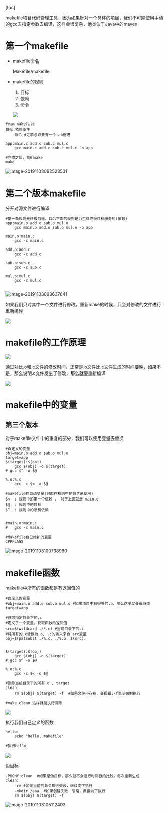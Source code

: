 [toc]

makefile项目代码管理工具，因为如果针对一个具体的项目，我们不可能使用手动的gcc去指定参数去编译，这样会很复杂，他类似于Java中的maven



# 第一个makefile

* makefile命名

  Makefile/makefile

* makefile的规则

  1. 目标
  2. 依赖
  3. 命令

  ![](/Users/chenyansong/Documents/note/images/c_languge/makefile基本原则.png)

```shell
#vim makefile
目标:依赖条件
	命令 #之前必须要有一个tab缩进

app:main.c add.c sub.c mul.c
	gcc main.c add.c sub.c mul.c -o app
	
#完成之后，我们make
make
```

![image-20191103092523531](/Users/chenyansong/Documents/note/images/c_languge/image-20191103092523531.png)

# 第二个版本makefile

分开对源文件进行编译

```shell
#第一条规则是终极目标，以后下面的规则是为生成终极目标服务的(依赖)
app:main.o add.o sub.o mul.o
	gcc main.o add.o sub.o mul.o -o app
	
main.o:main.c
	gcc -c main.c
	
add.o:add.c
	gcc -c add.c
	
sub.o:sub.c
	gcc -c sub.c
	
mul.o:mul.c
	gcc -c mul.c
	
```

![image-20191103093637641](/Users/chenyansong/Documents/note/images/c_languge/image-20191103093637641.png)

如果我们只对其中一个文件进行修改，重新make的时候，只会对修改的文件进行重新编译

![](/Users/chenyansong/Documents/note/images/c_languge/image-20191103093959636.png)



# makefile的工作原理

![](/Users/chenyansong/Documents/note/images/c_languge/makefile工作原理-1.png)

通过对比.o和.c文件的修改时间，正常是.o文件比.c文件生成的时间要晚，如果不是，那么说明.c文件发生了修改，那么就要重新编译

![](/Users/chenyansong/Documents/note/images/c_languge/makefile工作原理-2.png)



# makefile中的变量

## 第三个版本

对于makefile文件中的重复的部分，我们可以使用变量去替换

```shell
#自定义的变量
obj=main.o add.o sub.o mul.o
target=app
$(target):$(obj)
	gcc $(obj) -o $(target)
# gcc $^ -o $@
	
%.o:%.c
	gcc -c $< -o $@

#makefile的自动变量(只能在规则中的命令来使用)
$<  : 规则中的第一个依赖 ， 对于上面就是 main.o
$@  : 规则中的目标
$^  : 规则中的所有依赖


#main.o:main.c
#	gcc -c main.c

#Makefile自己维护的变量
CPPFLAGS
```

![image-20191103100738960](/Users/chenyansong/Documents/note/images/c_languge/image-20191103100738960.png)



# makefile函数

makefile中所有的函数都是有返回值的

```shell
#自定义的变量
#obj=main.o add.o sub.o mul.o #如果项目中有很多的.o，那么这里就会很麻烦
target=app
	
#获取指定目录下的.c
#定义了一个变量，获取函数的返回值
src=$(wildcard ./*.c) #当前目录下的.c
#将所有的.c替换为.o, .c的输入来自 src变量
obj=$(patsubst ./%.c, ./%.o, $(src))


$(target):$(obj)
	gcc $(obj) -o $(target)
# gcc $^ -o $@
	
%.o:%.c
	gcc -c $< -o $@

#删除当前目录下的所有.o , target
clean:
	rm $(obj) $(target) -f  #如果文件不存在，会报错;-f表示强制执行
	
#make clean 这样就能执行清除
```

![](/Users/chenyansong/Documents/note/images/c_languge/image-20191103103150469.png)



执行我们自己定义的函数

```shell
hello:
	echo "hello, makefile"
	
#执行hello
```

![](/Users/chenyansong/Documents/note/images/c_languge/image-20191103104150909.png)

伪目标

```shell
.PHONY:clean  #如果是伪目标，那么就不会进行时间戳的比较，每次重新生成
clean:
	-rm #如果当前的命令执行失败，继续向下执行
	-mkdir /aaa  #如果创建失败，忽略，直接向下执行
	rm $(obj) $(target) -f 
```

![image-20191103105112403](/Users/chenyansong/Documents/note/images/c_languge/image-20191103105112403.png)

